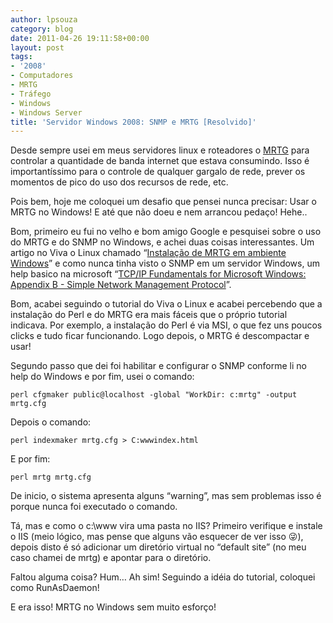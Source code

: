 ```yaml
---
author: lpsouza
category: blog
date: 2011-04-26 19:11:58+00:00
layout: post
tags:
- '2008'
- Computadores
- MRTG
- Tráfego
- Windows
- Windows Server
title: 'Servidor Windows 2008: SNMP e MRTG [Resolvido]'
---
```


Desde sempre usei em meus servidores linux e roteadores o [MRTG](http://pt.wikipedia.org/wiki/Multi_Router_Traffic_Grapher) para controlar a quantidade de banda internet que estava consumindo. Isso é importantíssimo para o controle de qualquer gargalo de rede, prever os momentos de pico do uso dos recursos de rede, etc.

Pois bem, hoje me coloquei um desafio que pensei nunca precisar: Usar o MRTG no Windows! E até que não doeu e nem arrancou pedaço! Hehe..

Bom, primeiro eu fui no velho e bom amigo Google e pesquisei sobre o uso do MRTG e do SNMP no Windows, e achei duas coisas interessantes. Um artigo no Viva o Linux chamado “[Instalação de MRTG em ambiente Windows](http://www.vivaolinux.com.br/artigo/Instalacao-de-MRTG-em-ambiente-Windows/)” e como nunca tinha visto o SNMP em um servidor Windows, um help basico na microsoft “[TCP/IP Fundamentals for Microsoft Windows: Appendix B - Simple Network Management Protocol](http://technet.microsoft.com/en-us/library/bb726987.aspx)”.

Bom, acabei seguindo o tutorial do Viva o Linux e acabei percebendo que a instalação do Perl e do MRTG era mais fáceis que o próprio tutorial indicava. Por exemplo, a instalação do Perl é via MSI, o que fez uns poucos clicks e tudo ficar funcionando. Logo depois, o MRTG é descompactar e usar!

Segundo passo que dei foi habilitar e configurar o SNMP conforme li no help do Windows e por fim, usei o comando:

`perl cfgmaker public@localhost -global "WorkDir: c:mrtg" -output mrtg.cfg`

Depois o comando:

`perl indexmaker mrtg.cfg > C:wwwindex.html`

E por fim:

`perl mrtg mrtg.cfg`

De inicio, o sistema apresenta alguns “warning”, mas sem problemas isso é porque nunca foi executado o comando.

Tá, mas e como o c:\www vira uma pasta no IIS? Primeiro verifique e instale o IIS (meio lógico, mas pense que alguns vão esquecer de ver isso 😜), depois disto é só adicionar um diretório virtual no “default site” (no meu caso chamei de mrtg) e apontar para o diretório.

Faltou alguma coisa? Hum… Ah sim! Seguindo a idéia do tutorial, coloquei como RunAsDaemon!

E era isso! MRTG no Windows sem muito esforço!